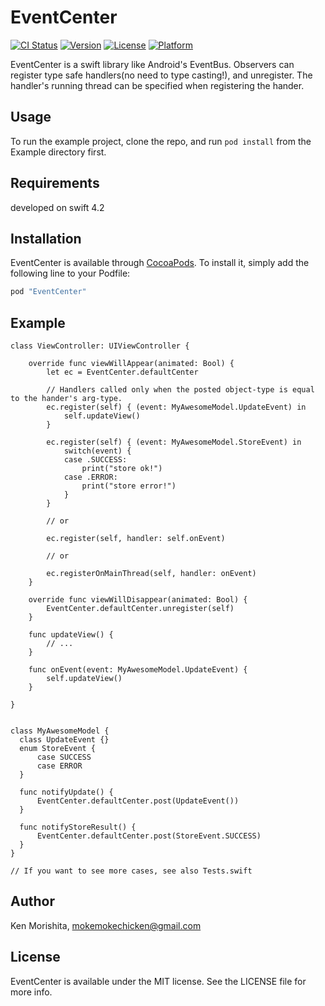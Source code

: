 # EventCenter

[![CI Status](http://img.shields.io/travis/mokemokechicken/EventCenter.svg?style=flat)](https://travis-ci.org/mokemokechicken/EventCenter)
[![Version](https://img.shields.io/cocoapods/v/EventCenter.svg?style=flat)](http://cocoapods.org/pods/EventCenter)
[![License](https://img.shields.io/cocoapods/l/EventCenter.svg?style=flat)](http://cocoapods.org/pods/EventCenter)
[![Platform](https://img.shields.io/cocoapods/p/EventCenter.svg?style=flat)](http://cocoapods.org/pods/EventCenter)

EventCenter is a swift library like Android's EventBus.
Observers can register type safe handlers(no need to type casting!), and unregister.
The handler's running thread can be specified when registering the hander.

## Usage

To run the example project, clone the repo, and run `pod install` from the Example directory first.

## Requirements

developed on swift 4.2

## Installation

EventCenter is available through [CocoaPods](http://cocoapods.org). To install
it, simply add the following line to your Podfile:


```ruby
pod "EventCenter"
```

## Example

```
class ViewController: UIViewController {

    override func viewWillAppear(animated: Bool) {
        let ec = EventCenter.defaultCenter

        // Handlers called only when the posted object-type is equal to the hander's arg-type.
        ec.register(self) { (event: MyAwesomeModel.UpdateEvent) in
            self.updateView()
        }

        ec.register(self) { (event: MyAwesomeModel.StoreEvent) in
            switch(event) {
            case .SUCCESS:
                print("store ok!")
            case .ERROR:
                print("store error!")
            }
        }

        // or

        ec.register(self, handler: self.onEvent)

        // or

        ec.registerOnMainThread(self, handler: onEvent)
    }

    override func viewWillDisappear(animated: Bool) {
        EventCenter.defaultCenter.unregister(self)
    }

    func updateView() {
        // ...
    }

    func onEvent(event: MyAwesomeModel.UpdateEvent) {
        self.updateView()
    }

}


class MyAwesomeModel {
  class UpdateEvent {}
  enum StoreEvent {
      case SUCCESS
      case ERROR
  }

  func notifyUpdate() {
      EventCenter.defaultCenter.post(UpdateEvent())
  }

  func notifyStoreResult() {
      EventCenter.defaultCenter.post(StoreEvent.SUCCESS)
  }
}

// If you want to see more cases, see also Tests.swift
```


## Author

Ken Morishita, mokemokechicken@gmail.com


## License

EventCenter is available under the MIT license. See the LICENSE file for more info.
